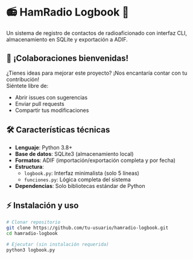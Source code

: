 # 📻 HamRadio Logbook 🚀

Un sistema de registro de contactos de radioaficionado con interfaz CLI, almacenamiento en SQLite y exportación a ADIF.

## 🌟 ¡Colaboraciones bienvenidas!
¿Tienes ideas para mejorar este proyecto? ¡Nos encantaría contar con tu contribución!  
Siéntete libre de:
- Abrir issues con sugerencias
- Enviar pull requests
- Compartir tus modificaciones

## 🛠️ Características técnicas
- **Lenguaje**: Python 3.8+
- **Base de datos**: SQLite3 (almacenamiento local)
- **Formatos**: ADIF (importación/exportación completa y por fecha)
- **Estructura**:
  - `logbook.py`: Interfaz minimalista (solo 5 líneas)
  - `funciones.py`: Lógica completa del sistema
- **Dependencias**: Solo bibliotecas estándar de Python

## ⚡ Instalación y uso
```bash
# Clonar repositorio
git clone https://github.com/tu-usuario/hamradio-logbook.git
cd hamradio-logbook

# Ejecutar (sin instalación requerida)
python3 logbook.py
